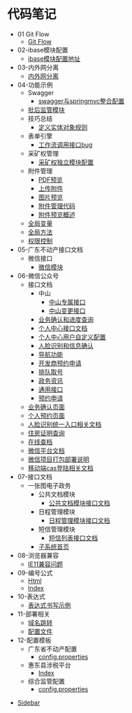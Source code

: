 # 代码笔记

- 01 Git Flow
  * [Git Flow](ibase/01-gitFlow/gitFlow.md)
- 02-ibase模块配置
  * [ibase模块配置地址](ibase/02-ibase模块配置/ibase模块配置地址.md)
- 03-内外网分离
  * [内外网分离](ibase/03-内外网分离/内外网分离.md)
- 04-功能示例
  - Swagger
    * [swagger与springmvc整合配置](ibase/04-功能示例/swagger/swagger与springmvc整合配置.md)
  - [批后监管模块](ibase/04-功能示例/批后监管模块/批后监管模块.md)
  - 技巧总结
    * [定义实体对象规则](ibase/04-功能示例/技巧总结/定义实体对象规则.md)
  - 表单引擎
    * [工作流调用接口bug](ibase/04-功能示例/表单引擎/工作流调用接口bug.md)
  - 采矿权管理
    * [采矿权独立模块配置](ibase/04-功能示例/采矿权管理/采矿权独立模块配置.md)
  - 附件管理
    * [PDF预览](ibase/04-功能示例/附件管理/PDF预览.md)
    * [上传附件](ibase/04-功能示例/附件管理/上传附件.md)
    * [图片预览](ibase/04-功能示例/附件管理/图片预览.md)
    * [附件管理代码](ibase/04-功能示例/附件管理/附件管理代码.md)
    * [附件预览概述](ibase/04-功能示例/附件管理/附件预览概述.md)
  * [全局变量](ibase/04-功能示例/全局变量.md)
  * [全局方法](ibase/04-功能示例/全局方法.md)
  * [权限控制](ibase/04-功能示例/权限控制.md)
- 05-广东不动产接口文档
  - 微信接口
    * [微信模块](ibase/05-广东不动产接口文档/微信接口/微信模块.md)
- 06-微信公众号
  - 接口文档
    - 中山
      * [中山专属接口](ibase/06-微信公众号/接口文档/中山/中山专属接口.md)
      * [中山变更接口](ibase/06-微信公众号/接口文档/中山/中山变更接口.md)
    * [业务确认和进度查询](ibase/06-微信公众号/接口文档/业务确认和进度查询.md)
    * [个人中心接口文档](ibase/06-微信公众号/接口文档/个人中心接口文档.md)
    * [个人中心用户自定义配置](ibase/06-微信公众号/接口文档/个人中心用户自定义配置.md)
    * [人脸识别和信息确认](ibase/06-微信公众号/接口文档/人脸识别和信息确认.md)
    * [导航功能](ibase/06-微信公众号/接口文档/导航功能.md)
    * [开发商预约申请](ibase/06-微信公众号/接口文档/开发商预约申请.md)
    * [排队取号](ibase/06-微信公众号/接口文档/排队取号.md)
    * [政务资讯](ibase/06-微信公众号/接口文档/政务资讯.md)
    * [通用接口](ibase/06-微信公众号/接口文档/通用接口.md)
    * [预约申请](ibase/06-微信公众号/接口文档/预约申请.md)
  * [业务确认页面](ibase/06-微信公众号/业务确认页面.md)
  * [个人预约页面](ibase/06-微信公众号/个人预约页面.md)
  * [人脸识别统一入口相关文档](ibase/06-微信公众号/人脸识别统一入口相关文档.md)
  * [住房证明查询](ibase/06-微信公众号/住房证明查询.md)
  * [在线查档](ibase/06-微信公众号/在线查档.md)
  * [微信平台文档](ibase/06-微信公众号/微信平台文档.md)
  * [微信项目打包部署说明](ibase/06-微信公众号/微信项目打包部署说明.md)
  * [移动端cas登陆相关文档](ibase/06-微信公众号/移动端cas登陆相关文档.md)
- 07-接口文档
  - 一张图电子政务
    - 公共文档模块
      * [公共文档模块接口文档](ibase/07-接口文档/一张图电子政务/公共文档模块/公共文档模块接口文档.md)
    - 日程管理模块
      * [日程管理模块接口文档](ibase/07-接口文档/一张图电子政务/日程管理模块/日程管理模块接口文档.md)
    - 短信管理模块
      * [短信列表接口文档](ibase/07-接口文档/一张图电子政务/短信管理模块/短信列表接口文档.md)
    * [子系统首页](ibase/07-接口文档/一张图电子政务/子系统首页.md)
- 08-浏览器兼容
  * [IE11兼容问题](ibase/08-浏览器兼容/IE11兼容问题.md)
- 09-编号公式
  * [Html](ibase/09-编号公式/html.md)
  * [Index](ibase/09-编号公式/index.md)
- 10-表达式
  * [表达式书写示例](ibase/10-表达式/表达式书写示例.md)
- 11-部署相关
  - [域名跳转](ibase/11-部署相关/域名跳转/域名跳转.md)
  * [配置文件](ibase/11-部署相关/配置文件.md)
- 12-配置模板
  - 广东省不动产配置
    * [config.properties](ibase/12-配置模板/广东省不动产配置/config.properties.md)
  - 惠东县涉税平台
    * [Index](ibase/12-配置模板/惠东县涉税平台/index.md)
  - 综合监管配置
    * [config.properties](ibase/12-配置模板/综合监管配置/config.properties.md)
* [Sidebar](ibase/sidebar.md)
